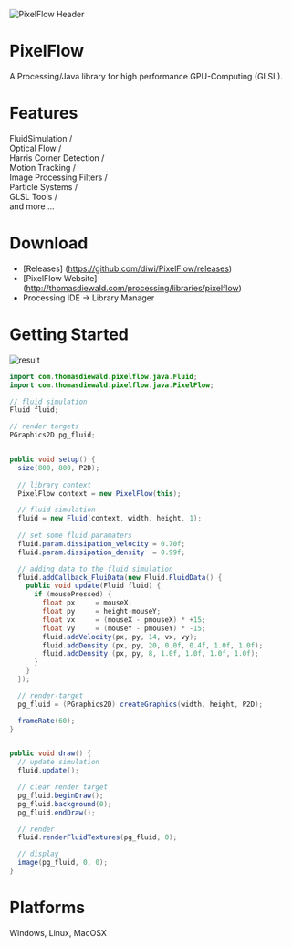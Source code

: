 ![PixelFlow Header](http://thomasdiewald.com/processing/libraries/pixelflow/PixelFlow_header.jpg)

# PixelFlow
A Processing/Java library for high performance GPU-Computing (GLSL).

# Features
FluidSimulation /  
Optical Flow /  
Harris Corner Detection /  
Motion Tracking /  
Image Processing Filters /  
Particle Systems /  
GLSL Tools /  
and more ...


# Download
+ [Releases] (https://github.com/diwi/PixelFlow/releases)
+ [PixelFlow Website] (http://thomasdiewald.com/processing/libraries/pixelflow)
+ Processing IDE -> Library Manager


# Getting Started

![result](https://github.com/diwi/PixelFlow/blob/master/examples/GetStarted/out/GetStarted.jpg)

```java
import com.thomasdiewald.pixelflow.java.Fluid;
import com.thomasdiewald.pixelflow.java.PixelFlow;

// fluid simulation
Fluid fluid;

// render targets
PGraphics2D pg_fluid;


public void setup() {
  size(800, 800, P2D);
  
  // library context
  PixelFlow context = new PixelFlow(this);

  // fluid simulation
  fluid = new Fluid(context, width, height, 1);
  
  // set some fluid paramaters
  fluid.param.dissipation_velocity = 0.70f;
  fluid.param.dissipation_density  = 0.99f;

  // adding data to the fluid simulation
  fluid.addCallback_FluiData(new Fluid.FluidData() {
    public void update(Fluid fluid) {
      if (mousePressed) {
        float px     = mouseX;
        float py     = height-mouseY;
        float vx     = (mouseX - pmouseX) * +15;
        float vy     = (mouseY - pmouseY) * -15;
        fluid.addVelocity(px, py, 14, vx, vy);
        fluid.addDensity (px, py, 20, 0.0f, 0.4f, 1.0f, 1.0f);
        fluid.addDensity (px, py, 8, 1.0f, 1.0f, 1.0f, 1.0f);
      }
    }
  });

  // render-target
  pg_fluid = (PGraphics2D) createGraphics(width, height, P2D);

  frameRate(60);
}


public void draw() {    
  // update simulation
  fluid.update();

  // clear render target
  pg_fluid.beginDraw();
  pg_fluid.background(0);
  pg_fluid.endDraw();

  // render
  fluid.renderFluidTextures(pg_fluid, 0);

  // display
  image(pg_fluid, 0, 0);
}
```



# Platforms
Windows, Linux, MacOSX
